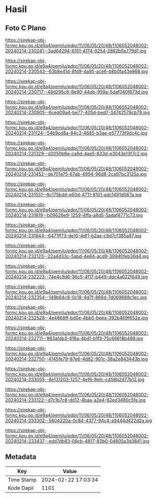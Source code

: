 # Hasil

## Foto C Plano

https://sirekap-obj-formc.kpu.go.id/e9a4/pemilu/pdpr/11/06/05/20/48/1106052048002-20240214-230241--3ad64294-6151-4174-9254-2862b5e779d1.jpg

https://sirekap-obj-formc.kpu.go.id/e9a4/pemilu/pdpr/11/06/05/20/48/1106052048002-20240214-230543--63b8e41d-8fd9-4a95-ace6-b8b0fa43e868.jpg

https://sirekap-obj-formc.kpu.go.id/e9a4/pemilu/pdpr/11/06/05/20/48/1106052048002-20240214-230717--48d295c6-8e90-44db-959a-5daf040f673d.jpg

https://sirekap-obj-formc.kpu.go.id/e9a4/pemilu/pdpr/11/06/05/20/48/1106052048002-20240214-230905--6ced09a4-be77-405d-bed7-34742578cb79.jpg

https://sirekap-obj-formc.kpu.go.id/e9a4/pemilu/pdpr/11/06/05/20/48/1106052048002-20240214-231124--54b9cd8a-84c3-4685-b3ae-e57773f9dc4c.jpg

https://sirekap-obj-formc.kpu.go.id/e9a4/pemilu/pdpr/11/06/05/20/48/1106052048002-20240214-231329--d2050b6a-ca9d-4ae5-833d-e3043e13f7c2.jpg

https://sirekap-obj-formc.kpu.go.id/e9a4/pemilu/pdpr/11/06/05/20/48/1106052048002-20240214-231452--de701a75-67ab-4994-96d8-2ca97bc3125a.jpg

https://sirekap-obj-formc.kpu.go.id/e9a4/pemilu/pdpr/11/06/05/20/48/1106052048002-20240214-231551--8c175bdd-e60d-4711-8101-adc1491d087a.jpg

https://sirekap-obj-formc.kpu.go.id/e9a4/pemilu/pdpr/11/06/05/20/48/1106052048002-20240214-231819--b09626e9-1259-4ffa-a8d5-5adaf8771c73.jpg

https://sirekap-obj-formc.kpu.go.id/e9a4/pemilu/pdpr/11/06/05/20/48/1106052048002-20240214-231944--6471ff73-de10-4df1-b2ae-c9d7cf385a87.jpg

https://sirekap-obj-formc.kpu.go.id/e9a4/pemilu/pdpr/11/06/05/20/48/1106052048002-20240214-232123--22a4d33c-5abd-4e84-acd9-39940feb36d4.jpg

https://sirekap-obj-formc.kpu.go.id/e9a4/pemilu/pdpr/11/06/05/20/48/1106052048002-20240214-232223--74e4c9d6-36c5-4f17-b449-ddc4a622f649.jpg

https://sirekap-obj-formc.kpu.go.id/e9a4/pemilu/pdpr/11/06/05/20/48/1106052048002-20240214-232354--149b64c8-0c18-4d7f-866d-7d069688c1ec.jpg

https://sirekap-obj-formc.kpu.go.id/e9a4/pemilu/pdpr/11/06/05/20/48/1106052048002-20240214-232528--4e4868ff-bd0e-4bb0-beea-392b469f652e.jpg

https://sirekap-obj-formc.kpu.go.id/e9a4/pemilu/pdpr/11/06/05/20/48/1106052048002-20240214-232711--963afdb3-416a-4bd1-b1f3-75c66618b489.jpg

https://sirekap-obj-formc.kpu.go.id/e9a4/pemilu/pdpr/11/06/05/20/48/1106052048002-20240214-232750--4145fe79-87e6-4d82-901c-38a2e843443b.jpg

https://sirekap-obj-formc.kpu.go.id/e9a4/pemilu/pdpr/11/06/05/20/48/1106052048002-20240214-233055--8e131203-1257-4ef6-9efc-c458b2d77b12.jpg

https://sirekap-obj-formc.kpu.go.id/e9a4/pemilu/pdpr/11/06/05/20/48/1106052048002-20240214-233122--d7c1b7c8-dd12-4baa-a2e4-62ed3480c5fe.jpg

https://sirekap-obj-formc.kpu.go.id/e9a4/pemilu/pdpr/11/06/05/20/48/1106052048002-20240214-233302--5604220a-0c84-4377-94c4-a9444d422d2a.jpg

https://sirekap-obj-formc.kpu.go.id/e9a4/pemilu/pdpr/11/06/05/20/48/1106052048002-20240214-233437--edd7db83-06cb-4817-82b0-04805a3d3841.jpg


## Metadata

| Key        | Value               |
| ---------- | ------------------- |
| Time Stamp | 2024-02-22 17:03:34 |
| Kode Dapil | 1101                |



